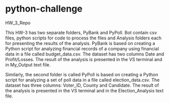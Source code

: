# python-challenge
HW_3_Repo

This HW-3 has two separate folders, PyBank and PyPoll. Bot contain csv files, python scripts for code to process the files and Analysis folders each for presenting the results of the analysis. PyBank is based on creating a Python script for analyzing financial records of a company using financial data in a file called budget_data.csv. The dataset has two columns Date and Profit/Losses. The result of the analysis is presented in the VS terminal and in My_Output text file.

Similarly, the second folder is called PyPoll is based on creating a Python script for analyzing a set of poll data in a file called election_data.csv. The dataset has three columns: Voter_ID, County and Candidate. The result of the analysis is presented in the VS terminal and in the Election_Analysis text file.
